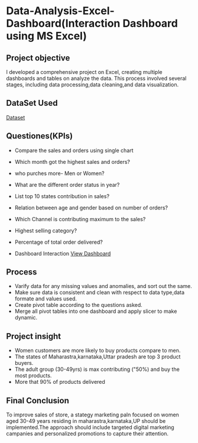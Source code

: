 # Data-Analysis-Excel-Dashboard(Interaction Dashboard using MS Excel)
## Project objective
I developed a comprehensive project on Excel, creating multiple dashboards and tables on analyze the data. This process involved several stages, including data processing,data cleaning,and data visualization.
## DataSet Used
<a href="https://github.com/Hanifashaik/Data-Analysis-Excel-Dashboard/blob/main/Store%20Data%20Analysis.xlsx">Dataset</a>
## Questiones(KPIs)
- Compare the sales and orders using single chart
- Which month got the highest sales and orders?
- who purches more- Men or Women?
- What are the different order status in year?
- List top 10 states contribution in sales?
- Relation between age and gender based on number of orders?
- Which Channel is contributing maximum to the sales?
- Highest selling category?
- Percentage of total order delivered?

- Dashboard Interaction <a href="https://github.com/Hanifashaik/Data-Analysis-Excel-Dashboard/blob/main/Screenshot%20(32).png">View Dashboard</a>
## Process
- Varify data for any missing values and anomalies, and sort out the same.
- Make sure data is consistent and clean with respect to data type,data formate and values used.
- Create pivot table according to the questions asked.
- Merge all pivot tables into one dashboard and apply slicer to make dynamic.

## Project insight 
- Women customers are more likely to buy products compare to men.
- The states of Maharastra,karnataka,Uttar pradesh are top 3 product buyers.
- The adult group (30-49yrs) is max contributing ("50%) and buy the most products.
- More that 90% of products delivered

## Final Conclusion
  To improve sales of store, a stategy marketing paln focused on women aged 30-49 years residing in maharastra,karnataka,UP should be implemented.The approach should include targeted digital marketing campanies and personalized promotions to capture their attention.

